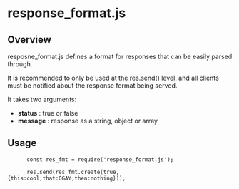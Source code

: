 # response_format.js

## Overview

resposne_format.js defines a format for responses that can be easily parsed through.  

It is recommended to only be used at the res.send() level, and all clients must be notified about the response format being served.

It takes two arguments:

* **status** : true or false
* **message** : response as a string, object or array

## Usage

          const res_fmt = require('response_format.js');

          res.send(res_fmt.create(true,{this:cool,that:OGAY,then:nothing}));
